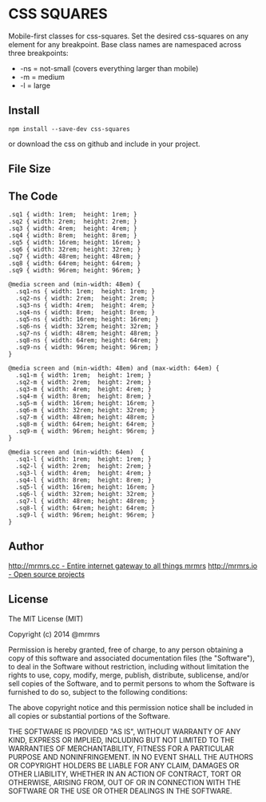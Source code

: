 # CSS SQUARES

  Mobile-first classes for css-squares.
  Set the desired css-squares on any element for any breakpoint.
  Base class names are namespaced across three breakpoints:

*  -ns = not-small (covers everything larger than mobile)
*  -m  = medium
*  -l  = large

## Install
```
npm install --save-dev css-squares
```
or download the css on github and include in your project.

## File Size


## The Code
```
.sq1 { width: 1rem;  height: 1rem; }
.sq2 { width: 2rem;  height: 2rem; }
.sq3 { width: 4rem;  height: 4rem; }
.sq4 { width: 8rem;  height: 8rem; }
.sq5 { width: 16rem; height: 16rem; }
.sq6 { width: 32rem; height: 32rem; }
.sq7 { width: 48rem; height: 48rem; }
.sq8 { width: 64rem; height: 64rem; }
.sq9 { width: 96rem; height: 96rem; }

@media screen and (min-width: 48em) {
  .sq1-ns { width: 1rem;  height: 1rem; }
  .sq2-ns { width: 2rem;  height: 2rem; }
  .sq3-ns { width: 4rem;  height: 4rem; }
  .sq4-ns { width: 8rem;  height: 8rem; }
  .sq5-ns { width: 16rem; height: 16rem; }
  .sq6-ns { width: 32rem; height: 32rem; }
  .sq7-ns { width: 48rem; height: 48rem; }
  .sq8-ns { width: 64rem; height: 64rem; }
  .sq9-ns { width: 96rem; height: 96rem; }
}

@media screen and (min-width: 48em) and (max-width: 64em) {
  .sq1-m { width: 1rem;  height: 1rem; }
  .sq2-m { width: 2rem;  height: 2rem; }
  .sq3-m { width: 4rem;  height: 4rem; }
  .sq4-m { width: 8rem;  height: 8rem; }
  .sq5-m { width: 16rem; height: 16rem; }
  .sq6-m { width: 32rem; height: 32rem; }
  .sq7-m { width: 48rem; height: 48rem; }
  .sq8-m { width: 64rem; height: 64rem; }
  .sq9-m { width: 96rem; height: 96rem; }
}

@media screen and (min-width: 64em)  {
  .sq1-l { width: 1rem;  height: 1rem; }
  .sq2-l { width: 2rem;  height: 2rem; }
  .sq3-l { width: 4rem;  height: 4rem; }
  .sq4-l { width: 8rem;  height: 8rem; }
  .sq5-l { width: 16rem; height: 16rem; }
  .sq6-l { width: 32rem; height: 32rem; }
  .sq7-l { width: 48rem; height: 48rem; }
  .sq8-l { width: 64rem; height: 64rem; }
  .sq9-l { width: 96rem; height: 96rem; }
}

```

## Author

[http://mrmrs.cc - Entire internet gateway to all things mrmrs](http://mrmrs.cc)
[http://mrmrs.io - Open source projects](http://mrmrs.io)

## License

The MIT License (MIT)

Copyright (c) 2014 @mrmrs

Permission is hereby granted, free of charge, to any person obtaining a copy
of this software and associated documentation files (the "Software"), to deal
in the Software without restriction, including without limitation the rights
to use, copy, modify, merge, publish, distribute, sublicense, and/or sell
copies of the Software, and to permit persons to whom the Software is
furnished to do so, subject to the following conditions:

The above copyright notice and this permission notice shall be included in
all copies or substantial portions of the Software.

THE SOFTWARE IS PROVIDED "AS IS", WITHOUT WARRANTY OF ANY KIND, EXPRESS OR
IMPLIED, INCLUDING BUT NOT LIMITED TO THE WARRANTIES OF MERCHANTABILITY,
FITNESS FOR A PARTICULAR PURPOSE AND NONINFRINGEMENT. IN NO EVENT SHALL THE
AUTHORS OR COPYRIGHT HOLDERS BE LIABLE FOR ANY CLAIM, DAMAGES OR OTHER
LIABILITY, WHETHER IN AN ACTION OF CONTRACT, TORT OR OTHERWISE, ARISING FROM,
OUT OF OR IN CONNECTION WITH THE SOFTWARE OR THE USE OR OTHER DEALINGS IN
THE SOFTWARE.

